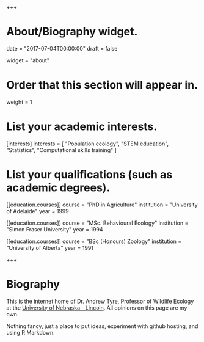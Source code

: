 +++
# About/Biography widget.

date = "2017-07-04T00:00:00"
draft = false

widget = "about"

# Order that this section will appear in.
weight = 1

# List your academic interests.
[interests]
  interests = [
    "Population ecology",
    "STEM education",
    "Statistics",
    "Computational skills training"
  ]

# List your qualifications (such as academic degrees).
[[education.courses]]
  course = "PhD in Agriculture"
  institution = "University of Adelaide"
  year = 1999

[[education.courses]]
  course = "MSc. Behavioural Ecology"
  institution = "Simon Fraser University"
  year = 1994

[[education.courses]]
  course = "BSc (Honours) Zoology"
  institution = "University of Alberta"
  year = 1991
 
+++

# Biography

This is the internet home of Dr. Andrew Tyre, Professor of Wildlife Ecology at the [University of Nebraska - Lincoln](http://snr.unl.edu/aboutus/who/people/faculty-member.asp?pid=523). All opinions on this page are my own.

Nothing fancy, just a place to put ideas, experiment with github hosting, and using R Markdown. 